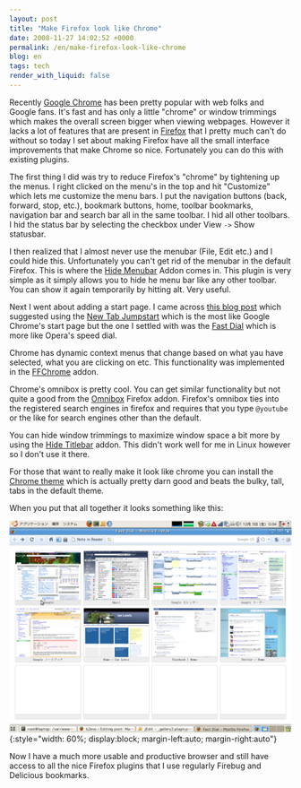 ```yaml
---
layout: post
title: "Make Firefox look like Chrome"
date: 2008-11-27 14:02:52 +0000
permalink: /en/make-firefox-look-like-chrome
blog: en
tags: tech
render_with_liquid: false
---
```


Recently [Google Chrome](http://www.google.com/chrome/intl/en/features.html)
has been pretty popular with web folks and Google fans. It's fast and has only
a little "chrome" or window trimmings which makes the overall screen bigger
when viewing webpages. However it lacks a lot of features that are present in
[Firefox](http://www.getfirefox.com/) that I pretty
much can't do without so today I set about making Firefox have all the small
interface improvements that make Chrome so nice. Fortunately you can do this
with existing plugins.

The first thing I did was try to reduce Firefox's "chrome" by tightening up the
menus. I right clicked on the menu's in the top and hit "Customize" which lets
me customize the menu bars. I put the navigation buttons (back, forward, stop,
etc.), bookmark buttons, home, toolbar bookmarks, navigation bar and search bar
all in the same toolbar. I hid all other toolbars. I hid the status bar by
selecting the checkbox under View `->` Show statusbar.

I then realized that I almost never use the menubar (File, Edit etc.) and I
could hide this. Unfortunately you can't get rid of the menubar in the default
Firefox. This is where the [Hide
Menubar](https://addons.mozilla.org/en-US/firefox/addon/4762) Addon comes in.
This plugin is very simple as it simply allows you to hide he menu bar like any
other toolbar. You can show it again temporarily by hitting alt. Very useful.

Next I went about adding a start page. I came across [this blog
post](http://techie-buzz.com/featured/get-google-chrome-startpage-experience-in-firefox.html)
which suggested using the [New Tab
Jumpstart](https://addons.mozilla.org/en-US/firefox/addon/8914) which is the
most like Google Chrome's start page but the one I settled with was the [Fast
Dial](https://addons.mozilla.org/en-US/firefox/addon/5721) which is more like
Opera's speed dial.

Chrome has dynamic context menus that change based on what yau have selected,
what you are clicking on etc. This functionality was implemented in the
[FFChrome](http://www.binaryturf.com/free-software/ffchrome-for-firefox/)
addon.

Chrome's omnibox is pretty cool. You can get similar functionality but not
quite a good from the
[Omnibox](https://addons.mozilla.org/ja/firefox/addon/8823) Firefox addon.
Firefox's omnibox ties into the registered search engines in firefox and
requires that you type `@youtube` or the like for search engines other than
the default.

You can hide window trimmings to maximize window space a bit more by using the
[Hide Titlebar](https://addons.mozilla.org/ja/firefox/addon/9256) addon. This
didn't work well for me in Linux however so I don't use it there.

For those that want to really make it look like chrome you can install the
[Chrome theme](https://addons.mozilla.org/en-US/firefox/addon/8782) which is
actually pretty darn good and beats the bulky, tall, tabs in the default theme.

When you put that all together it looks something like this:

![](/assets/images/gallery/screenshot.png){:style="width: 60%; display:block; margin-left:auto; margin-right:auto"}

Now I have a much more usable and productive browser and still have access to
all the nice Firefox plugins that I use regularly Firebug and Delicious
bookmarks.
